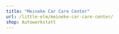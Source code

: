 ```yaml
---
title: "Meineke Car Care Center"
url: /little-elm/meineke-car-care-center/
shop: Autowerkstatt
---
```

